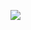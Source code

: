 ![](http://www.plantuml.com/plantuml/proxy?cache=no&src=https://raw.githubusercontent.com/oleksandrblazhko/ai-191-nikitin/laboratory-work-2/UML-Deployment.puml)